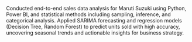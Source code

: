 Conducted end-to-end sales data analysis for Maruti Suzuki using Python, Power BI, and statistical methods including sampling, inference, and categorical analysis. Applied SARIMA forecasting and regression models (Decision Tree, Random Forest) to predict units sold with high accuracy, uncovering seasonal trends and actionable insights for business strategy.
